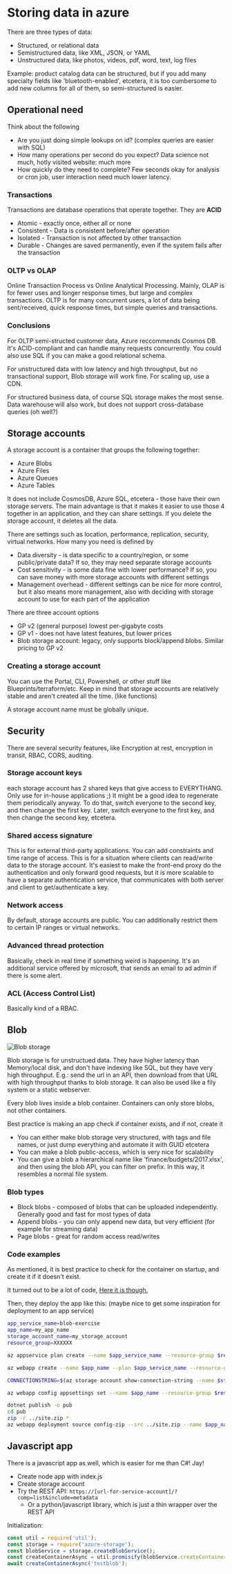 # Storing data in azure

There are three types of data:

- Structured, or relational data
- Semistructured data, like XML, JSON, or YAML
- Unstructured data, like photos, videos, pdf, word, text, log files

Example: product catalog data can be structured, but if you add many specialty fields like 'bluetooth-enabled', etcetera, it is too cumbersome to add new columns for all of them, so semi-structured is easier.

## Operational need

Think about the following

- Are you just doing simple lookups on id? (complex queries are easier with SQL)
- How many operations per second do you expect? Data science not much, hotly visited website: much more
- How quickly do they need to complete? Few seconds okay for analysis or cron job, user interaction need much lower latency.

### Transactions

Transactions are database operations that operate together. They are **ACID**

- Atomic - exactly once, either all or none
- Consistent - Data is consistent before/after operation
- Isolated - Transaction is not affected by other transaction
- Durable - Changes are saved permanently, even if the system fails after the transaction

### OLTP vs OLAP

Online Transaction Process vs Online Analytical Processing. Mainly, OLAP is for fewer uses and longer response times, but large and complex transactions. OLTP is for many concurrent users, a lot of data being sent/received, quick response times, but simple queries and transactions.

### Conclusions

For OLTP semi-structed customer data, Azure reccommends Cosmos DB. It's ACID-compliant and can handle many requests concurrently. You could also use SQL if you can make a good relational schema.

For unstructured data with low latency and high throughput, but no transactional support, Blob storage will work fine. For scaling up, use a CDN.

For structured business data, of course SQL storage makes the most sense. Data warehouse will also work, but does not support cross-database queries (oh well?)

## Storage accounts

A storage account is a container that groups the following together:

- Azure Blobs
- Azure Files
- Azure Queues
- Azure Tables

It does not include CosmosDB, Azure SQL, etcetera - those have their own storage servers. The main advantage is that it makes it easier to use those 4 together in an application, and they can share settings. If you delete the storage account, it deletes all the data.

There are settings such as location, performance, replication, security, virtual networks. How many you need is defined by

- Data diversity - is data specific to a country/region, or some public/private data? If so, they may need separate storage accounts
- Cost sensitivity - is some data fine with lower performance? If so, you can save money with more storage accounts with different settings
- Management overhead - different settings can be nice for more control, but it also means more management, also with deciding with storage account to use for each part of the application

There are three account options

- GP v2 (general purpose) lowest per-gigabyte costs
- GP v1 - does not have latest features, but lower prices
- Blob storage account: legacy, only supports block/append blobs. Similar pricing to GP v2

### Creating a storage account

You can use the Portal, CLI, Powershell, or other stuff like Blueprints/terraform/etc. Keep in mind that storage accounts are relatively stable and aren't created all the time. (like functions)

A storage account name must be globally unique.

## Security

There are several security features, like Encryption at rest, encryption in transit, RBAC, CORS, auditing.

### Storage account keys

each storage account has 2 shared keys that give access to EVERYTHANG. Only use for in-house applications ;) It might be a good idea to regenerate them periodically anyway. To do that, switch everyone to the second key, and then change the first key. Later, switch everyone to the first key, and then change the second key, etcetera.

### Shared access signature

This is for external third-party applications. You can add constraints and time range of access. This is for a situation where clients can read/write data to the storage account. It's easiest to make the front-end proxy do the authentication and only forward good requests, but it is more scalable to have a separate authentication service, that communicates with both server and client to get/authenticate a key.

### Network access

By default, storage accounts are public. You can additionally restrict them to certain IP ranges or virtual networks.

### Advanced thread protection

Basically, check in real time if something weird is happening. It's an additional service offered by microsoft, that sends an email to ad admin if there is some alert.

### ACL (Access Control List)

Basically kind of a RBAC.

## Blob

![Blob storage](https://fp2w.org/assets/ext/blob.jpg)

Blob storage is for unstructued data. They have higher latency than Memory/local disk, and don't have indexing like SQL, but they have very high throughput. E.g.: send the url in an API, then download from that URL with high throughput thanks to blob storage. It can also be used like a fily system or a static webserver.

Every blob lives inside a blob container. Containers can only store blobs, not other containers.

Best practice is making an app check if container exists, and if not, create it

- You can either make blob storage very structured, with tags and file names, or just dump everything and automate it with GUID etcetera
- You can make a blob public-access, which is very nice for scalability
- You can give a blob a hierarchical name like 'finance/budgets/2017.xlsx', and then using the blob API, you can filter on prefix. In this way, it resembles a normal file system.

### Blob types

- Block blobs - composed of blobs that can be uploaded independently. Generally good and fast for most types of data
- Append blobs - you can only append new data, but very efficient (for example for streaming data)
- Page blobs - great for random access read/writes

### Code examples

As mentioned, it is best practice to check for the container on startup, and create it if it doesn't exist.

It turned out to be a lot of code, [Here it is though.](https://github.com/MicrosoftDocs/mslearn-store-data-in-azure/blob/master/store-app-data-with-azure-blob-storage/src/final/Models/BlobStorage.cs)

Then, they deploy the app like this: (maybe nice to get some inspiration for deployment to an app service)

```bash
app_service_name=blob-exercise
app_name=my_app_name
storage_account_name=my_storage_account
resource_group=XXXXXX

az appservice plan create --name $app_service_name --resource-group $resource_group --sku FREE --location westeurope

az webapp create --name $app_name --plan $app_service_name --resource-group $resource_group

CONNECTIONSTRING=$(az storage account show-connection-string --name $storage_account_name --output tsv)

az webapp config appsettings set --name $app_name --resource-group $resource_group --settings AzureStorageConfig:ConnectionString=$CONNECTIONSTRING AzureStorageConfig:FileContainerName=files

dotnet publish -o pub
cd pub
zip -r ../site.zip *
az webapp deployment source config-zip --src ../site.zip --name $app_name --resource-group $resource_group
```

## Javascript app

There is a javascript app as well, which is easier for me than C#! Jay!

- Create node app with index.js
- Create storage account
- Try the REST API: `https://[url-for-service-account]/?comp=list&include=metadata`
  - Or a python/javascript library, which is just a thin wrapper over the REST API

Initialization:

```javascript
const util = require('util');
const storage = require('azure-storage');
const blobService = storage.createBlobService();
const createContainerAsync = util.promisify(blobService.createContainerIfNotExists).bind(blobService);
await createContainerAsync('testblob');
```
